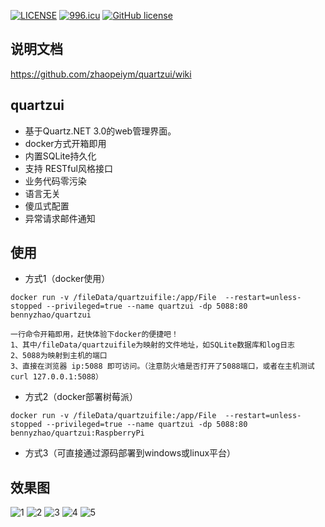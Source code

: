 [![LICENSE](https://img.shields.io/badge/license-Anti%20996-blue.svg)](https://github.com/996icu/996.ICU/blob/master/LICENSE)
[![996.icu](https://img.shields.io/badge/link-996.icu-red.svg)](https://996.icu)
[![GitHub license](https://img.shields.io/github/license/alienwow/SnowLeopard.svg)](https://github.com/zhaopeiym/quartzui/blob/master/LICENSE)

## 说明文档 
https://github.com/zhaopeiym/quartzui/wiki  

## quartzui
- 基于Quartz.NET 3.0的web管理界面。
- docker方式开箱即用
- 内置SQLite持久化
- 支持 RESTful风格接口
- 业务代码零污染
- 语言无关
- 傻瓜式配置
- 异常请求邮件通知

## 使用
- 方式1（docker使用）
```
docker run -v /fileData/quartzuifile:/app/File  --restart=unless-stopped --privileged=true --name quartzui -dp 5088:80 bennyzhao/quartzui

一行命令开箱即用，赶快体验下docker的便捷吧！
1、其中/fileData/quartzuifile为映射的文件地址，如SQLite数据库和log日志
2、5088为映射到主机的端口
3、直接在浏览器 ip:5088 即可访问。（注意防火墙是否打开了5088端口，或者在主机测试 curl 127.0.0.1:5088）
```
- 方式2（docker部署树莓派）
```
docker run -v /fileData/quartzuifile:/app/File  --restart=unless-stopped --privileged=true --name quartzui -dp 5088:80 bennyzhao/quartzui:RaspberryPi
```
- 方式3（可直接通过源码部署到windows或linux平台） 

## 效果图
![1](https://user-images.githubusercontent.com/5820324/56856558-1c267400-6990-11e9-98a8-c1bf9bd0ba3c.png)
![2](https://user-images.githubusercontent.com/5820324/56856559-1c267400-6990-11e9-8433-4705e0c4a984.png)
![3](https://user-images.githubusercontent.com/5820324/56856560-1cbf0a80-6990-11e9-835c-268efac70d50.png)
![4](https://user-images.githubusercontent.com/5820324/56856561-1cbf0a80-6990-11e9-8af6-a93ad0e09740.png)
![5](https://user-images.githubusercontent.com/5820324/56856562-1d57a100-6990-11e9-8433-5d6e1d78880a.png)





